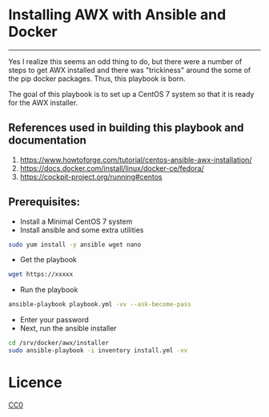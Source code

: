 # Installing AWX with Ansible and Docker
------------

Yes I realize this seems an odd thing to do, but there were a number of steps to get AWX installed and there was "trickiness" around the some of the pip docker packages. Thus, this playbook is born.

The goal of this playbook is to set up a CentOS 7 system so that it is ready for the AWX installer.

## References used in building this playbook and documentation
1. https://www.howtoforge.com/tutorial/centos-ansible-awx-installation/
2. https://docs.docker.com/install/linux/docker-ce/fedora/
3. https://cockpit-project.org/running#centos

## Prerequisites:
- Install a Minimal CentOS 7 system
- Install ansible and some extra utilities
```sh
sudo yum install -y ansible wget nano
```
- Get the playbook
```sh
wget https://xxxxx
```
- Run the playbook
```sh
ansible-playbook playbook.yml -vv --ask-become-pass
```
- Enter your password
- Next, run the ansible installer
```sh
cd /srv/docker/awx/installer
sudo ansible-playbook -i inventory install.yml -vv
```
# Licence
[CC0](./LICENSE.md)
